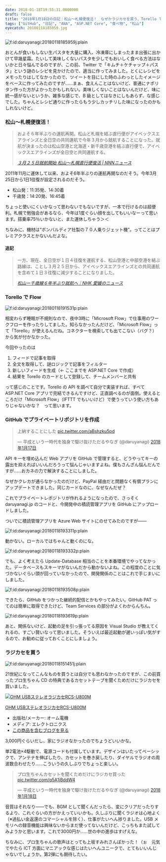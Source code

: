 ```yaml
---
date: 2018-01-18T19:55:31.0000000
draft: false
title: "2018年1月18日の日記：松山～札幌便復活！　なぜかラジカセを買う、Torello で Flow、GitHub に上納、動かねぇ……の5本立て"
tags: ["GitHub", "日記", "ANA", "ASP.NET Core", "食べ物", "松山"]
eyecatch: 20180118185959.jpg
---
```

<p><span itemscope itemtype="http://schema.org/Photograph"><img src="20180118185959.jpg" alt="f:id:daruyanagi:20180118185959j:plain" title="f:id:daruyanagi:20180118185959j:plain" class="hatena-fotolife" itemprop="image"></span></p><p>おとんが食いもしない生パスタを大量に購入、冷凍庫にしまったまま出張に出かけて早幾星霜。たいして美味しくないパスタを少しでもおいしく食べる方法はないかと日々悩んでるのですが、この前、Twitter で「キムチ＋ケチャップ＋パスタ」という謎のレシピを見かけたので、適当に作ってみました。とくにレシピをメモったりはしてなかったので、ツイートを目にした時のふわっとしたイメージをベースに作ってみたのですが……まぁ、食えんことはないけど、普通にナポリタン作った方がよかったかもしれない。美味しくないことはないんだけど、味に統一感がないというか、雑多な感じで、B 級としてはなきにしもあらず、な感じでした。ちゃんとレシピ通りに作ったらもう少しカッチリした味になったのかもしれないけど。</p>

<div class="section">
<h3>松山～札幌便復活！</h3>

<blockquote cite="http://www.kyt-tv.com/nnn/news8789401.html">
<p>およそ６年半ぶりの運航再開。松山と札幌を結ぶ直行便がアイベックスエアラインズと全日空の共同運航で今年３月から就航することになった。就航が決まったのは松山空港と北海道・新千歳空港を結ぶ直行便で、アイベックスエアラインズが全日空と共同運航する。</p>

<cite><a href="http://www.kyt-tv.com/nnn/news8789401.html">&#xFF13;&#x6708;&#xFF12;&#xFF15;&#x65E5;&#x5C31;&#x822A;&#x958B;&#x59CB; &#x677E;&#x5C71;&#x301C;&#x672D;&#x5E4C;&#x76F4;&#x884C;&#x4FBF;&#x5FA9;&#x6D3B; | NNN&#x30CB;&#x30E5;&#x30FC;&#x30B9;</a></cite>
</blockquote>
<p>2011年11月に運休して以来、およそ6年半ぶりの運航再開なのだそう。今年3月25日から1日1往復が設定されるのだそう。</p>

<ul>
<li>松山発：11:35発、14:30着</li>
<li>千歳発：14:20発、16:45着</li>
</ul><p>ちょっと使いにくいかなって思わないでもないですが、一本で行けるのは超便利。札幌で勉強会があるなら、今年は1度ぐらい顔を出してもいいなーって思います。搭乗率75％いかないと、また運休しちゃう＞＜</p><p>ちなみに、機材は“ボンバルディア社製の７０人乗りジェット機”。ってことはプレミアクラスとかないんだよな。</p>

<div class="section">
<h4>追記</h4>

<blockquote cite="http://www3.nhk.or.jp/matsuyama-news/20180118/0000259.html">
<p>一方、現在、全日空が１日４往復を運航する、松山空港と中部空港を結ぶ路線は、ことし３月２５日から、アイベックスエアラインズとの共同運航を含めて１日３往復に減少することになりました。</p>

<cite><a href="http://www3.nhk.or.jp/matsuyama-news/20180118/0000259.html">&#x677E;&#x5C71;&#x30FC;&#x5343;&#x6B73;&#x7DDA;&#xFF16;&#x5E74;&#x534A;&#x3076;&#x308A;&#x5C31;&#x822A;&#x3078;&#xFF5C;NHK &#x611B;&#x5A9B;&#x306E;&#x30CB;&#x30E5;&#x30FC;&#x30B9;</a></cite>
</blockquote>

</div>
</div>
<div class="section">
<h3>Torello で Flow</h3>
<p><span itemscope itemtype="http://schema.org/Photograph"><img src="20180118191531.png" alt="f:id:daruyanagi:20180118191531p:plain" title="f:id:daruyanagi:20180118191531p:plain" class="hatena-fotolife" itemprop="image"></span></p><p>相変わらず睡眠が不規則なので、夜中3時に「Microsoft Flow」で仕事用のワークフローを作ったりしてました。知らなかったんだけど、「Microsoft Flow」って「Torello」が使えるんだね。コネクターを検索しても出てこない（バグ？）から気が付かなかった。</p><p>今回やったのは</p>

<ol>
<li>フィードで記事を取得</li>
<li>全文を取得して、謎ロジックで記事をフィルター</li>
<li>新しいフィードを生成（← ここまでを ASP.NET Core で作成）</li>
<li>結果を Torello のカードとして登録して、チームメンバーと共有</li>
</ol><p>って感じのことです。Torello の API を調べて自分で実装すれば、すべて ASP.NET Core アプリで完結できるんですけど、正直調べるのが面倒。使えるところだけ「Microsoft Flow」（IFTTT でもいいけど）で使うっていう使い方もありじゃないかな？　って思います。</p>

</div>
<div class="section">
<h3>GitHub でプライベートリポジトリを作成</h3>
<p><blockquote class="twitter-tweet" data-lang="ja"><p lang="ja" dir="ltr">上納することにした <a href="https://t.co/aBshzku5pd">pic.twitter.com/aBshzku5pd</a></p>&mdash; 平成という一時代を独身で駆け抜けただるやなぎ (@daruyanagi) <a href="https://twitter.com/daruyanagi/status/953723266081804288?ref_src=twsrc%5Etfw">2018年1月17日</a></blockquote><script async src="https://platform.twitter.com/widgets.js" charset="utf-8"></script></p><p>API キーを埋め込んだ Web アプリを GitHub で管理すると、どうやってキーの露出を抑えればいいんだろうって悩んじゃいますよね。僕もさんざん悩んだんですが……おカネの力で解決することにしました。</p><p>なぜかクレカが通らなかったのだけど、PayPal 経由だと問題なく有償プランにアップデートできました。同じカードなのに、なぜなんだぜ？</p><p>これでプライベートレポジトリが作れるようになったので、さっそく daruyanagi.jp のコードと、今開発中の積読管理アプリを GitHub にアップロードしました。</p><p>ついでに積読管理アプリを Azure Web サイトにのせてみたのですが――</p><p><span itemscope itemtype="http://schema.org/Photograph"><img src="20180118193311.png" alt="f:id:daruyanagi:20180118193311p:plain" title="f:id:daruyanagi:20180118193311p:plain" class="hatena-fotolife" itemprop="image"></span></p><p>動かない。ローカルではちゃんと動くのにな。</p><p><span itemscope itemtype="http://schema.org/Photograph"><img src="20180118193332.png" alt="f:id:daruyanagi:20180118193332p:plain" title="f:id:daruyanagi:20180118193332p:plain" class="hatena-fotolife" itemprop="image"></span></p><p>でも、よく考えたら Update-Database 相当のことを本番環境でやってなかった。データベースもスキーマがないんだから動かないよね。この程度のことに気づかないぐらい頭が回っていなかったので、開発関係のことはこれで手じまいにしました。</p><p><span itemscope itemtype="http://schema.org/Photograph"><img src="20180118193508.png" alt="f:id:daruyanagi:20180118193508p:plain" title="f:id:daruyanagi:20180118193508p:plain" class="hatena-fotolife" itemprop="image"></span></p><p>できたら、GitHub をつかった継続的配信とかもやってみたい。GitHub PAT ってのは簡単に取得できたけど、Team Services の部分がよくわからんちん。</p><p><span itemscope itemtype="http://schema.org/Photograph"><img src="20180118193619.png" alt="f:id:daruyanagi:20180118193619p:plain" title="f:id:daruyanagi:20180118193619p:plain" class="hatena-fotolife" itemprop="image"></span></p><p>あと、関係ないけど、起動の足を引っ張ってる原因を Visual Studio が教えてくれるの、すごい賢いなって思いました。そういえば最近起動が遅いっぽい気がするので、お勧めに従っておくことにしましょう。</p>

</div>
<div class="section">
<h3>ラジカセを買う</h3>
<p><span itemscope itemtype="http://schema.org/Photograph"><img src="20180118151451.jpg" alt="f:id:daruyanagi:20180118151451j:plain" title="f:id:daruyanagi:20180118151451j:plain" class="hatena-fotolife" itemprop="image"></span></p><p>21世紀になってこんなものを買うとは自分でも思わなかったのですが、この前買ったプロ生ちゃん CD の特典であるカセットテープを聞くためだけにラジカセを買いました。</p><p><div class="hatena-asin-detail"><a href="http://www.amazon.co.jp/exec/obidos/ASIN/B00SAZ58PO/bestylesnet-22/"><img src="https://images-fe.ssl-images-amazon.com/images/I/51vBZ%2BQpY6L._SL160_.jpg" class="hatena-asin-detail-image" alt="OHM USBステレオラジカセRCS-U800M" title="OHM USBステレオラジカセRCS-U800M"></a><div class="hatena-asin-detail-info"><p class="hatena-asin-detail-title"><a href="http://www.amazon.co.jp/exec/obidos/ASIN/B00SAZ58PO/bestylesnet-22/">OHM USBステレオラジカセRCS-U800M</a></p><ul><li><span class="hatena-asin-detail-label">出版社/メーカー:</span> オーム電機</li><li><span class="hatena-asin-detail-label">メディア:</span> エレクトロニクス</li><li><a href="http://d.hatena.ne.jp/asin/B00SAZ58PO/bestylesnet-22" target="_blank">この商品を含むブログを見る</a></li></ul></div><div class="hatena-asin-detail-foot"></div></div></p><p>3,000円ぐらいだし、家にラジオなかったのでちょうどいいかな。</p><p>単2電池×4駆動で、電源コードも付属しています。デザインはいたってベーシックで、アンテナを伸ばしたり、カセットを巻き戻したり、ダイヤルでラジオの周波数合わせたり……こういうの久しぶりでちょっと楽しい。</p><p><blockquote class="twitter-tweet" data-lang="ja"><p lang="ja" dir="ltr">プロ生ちゃんカセットを聞くためだけにラジカセ買った <a href="https://t.co/q5A1jBddW4">pic.twitter.com/q5A1jBddW4</a></p>&mdash; 平成という一時代を独身で駆け抜けただるやなぎ (@daruyanagi) <a href="https://twitter.com/daruyanagi/status/953874981615648768?ref_src=twsrc%5Etfw">2018年1月18日</a></blockquote><script async src="https://platform.twitter.com/widgets.js" charset="utf-8"></script></p><p>音質はそれなり――でも、BGM として聞くんだったら、変にクリアだったりするより、これぐらいの方がかえっていいかも。久しぶりに聞くラジオは心地よく（※過払い金返還のコマーシャルを除く）、仕事がたいへん捗りました。USB メモリへの録音機能は興味ないからまだ使ってないんだけど、こっちもまた試してみようかと思います。これで3000円か……世の中の進歩はすげえな。</p><p>ちなみに、プロ生ちゃんの歌声はとっても上坂すみれさんぽかった！（ぉ　元気でやたら ICT 方面にマニアックな感じはたいへんユニークで、とてもいいんじゃないでしょうか。第2弾にも期待したい。</p>

</div>